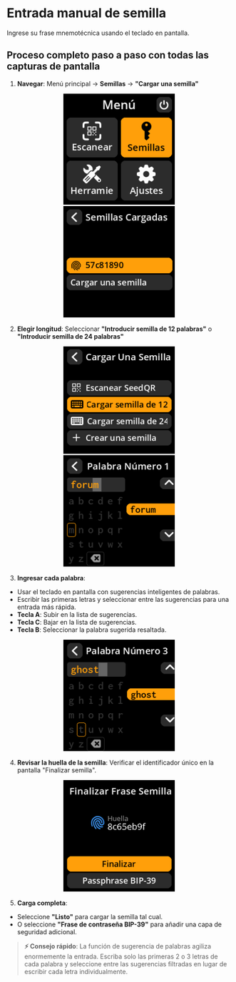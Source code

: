 # Entrada manual de semilla

Ingrese su frase mnemotécnica usando el teclado en pantalla.

## Proceso completo paso a paso con todas las capturas de pantalla

1. **Navegar**: Menú principal → **Semillas** → **"Cargar una semilla"**

<div align="center">
     <img src="images/SeedsOptionSelectView.png" alt="Selección del menú Herramientas" width="250"/>
</div>
<div align="center">
     <img src="images/LoadASeedMainOptionSelectView.png" alt="Cargar menú de semillas" width="250"/>
</div>

2. **Elegir longitud**: Seleccionar **"Introducir semilla de 12 palabras"** o **"Introducir semilla de 24 palabras"**

<div align="center">
     <img src="images/LoadASeedMainMenuView.png" alt="Selección manual de la longitud de la semilla" width="250"/>
</div>
<div align="center">
     <img src="images/SeedMnemonicLengthView.png" alt="Selección de longitud de la semilla para entrada manual" width="250"/>
</div>

3. **Ingresar cada palabra**:
- Usar el teclado en pantalla con sugerencias inteligentes de palabras.
- Escribir las primeras letras y seleccionar entre las sugerencias para una entrada más rápida.
- **Tecla A**: Subir en la lista de sugerencias.
- **Tecla C**: Bajar en la lista de sugerencias.
- **Tecla B**: Seleccionar la palabra sugerida resaltada.

<div align="center">
     <img src="images/SeedWordEnterView.png" alt="Ingreso de palabra semilla en curso" width="250"/>
</div>

4. **Revisar la huella de la semilla**: Verificar el identificador único en la pantalla "Finalizar semilla".

<div align="center">
     <img src="images/SeedFinalizeView.png" alt="Pantalla de finalización de la semilla con huella digital" width="250"/>
</div>

5. **Carga completa**:
- Seleccione **"Listo"** para cargar la semilla tal cual.
- O seleccione **"Frase de contraseña BIP-39"** para añadir una capa de seguridad adicional.

> **⚡ Consejo rápido**: La función de sugerencia de palabras agiliza enormemente la entrada. Escriba solo las primeras 2 o 3 letras de cada palabra y seleccione entre las sugerencias filtradas en lugar de escribir cada letra individualmente.